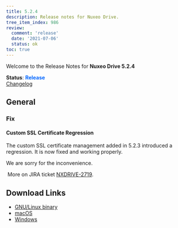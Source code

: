 ```yaml
---
title: 5.2.4
description: Release notes for Nuxeo Drive.
tree_item_index: 986
review:
  comment: 'release'
  date: '2021-07-06'
  status: ok
toc: true
---
```


Welcome to the Release Notes for **Nuxeo Drive 5.2.4**

**Status**: <font color="#0066ff">**Release**</font> </br>
<i class="fa fa-long-arrow-right" aria-hidden="true"></i> [Changelog](https://github.com/nuxeo/nuxeo-drive/blob/master/docs/changes/5.2.4.md)

## General

### Fix

#### Custom SSL Certificate Regression

The custom SSL certificate management added in 5.2.3 introduced a regression. It is now fixed and working properly.

We are sorry for the inconvenience.

<i class="fa fa-long-arrow-right" aria-hidden="true"></i>&nbsp;More on JIRA ticket [NXDRIVE-2719](https://jira.nuxeo.com/browse/NXDRIVE-2719).


## Download Links

- [GNU/Linux binary](https://community.nuxeo.com/static/drive-updates/release/nuxeo-drive-5.2.4-x86_64.AppImage)
- [macOS](https://community.nuxeo.com/static/drive-updates/release/nuxeo-drive-5.2.4.dmg)
- [Windows](https://community.nuxeo.com/static/drive-updates/release/nuxeo-drive-5.2.4.exe)
